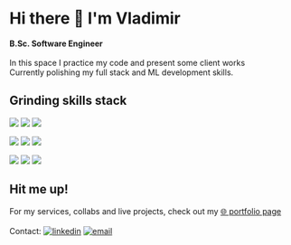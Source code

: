 # Hi there 👋 I'm Vladimir
**B.Sc. Software Engineer**<br><br>
In this space I practice my code and present some client works<br>
Currently polishing my full stack and ML development skills.
<br>

## Grinding skills stack

![](https://shields.io/badge/-python-339?logo=python)
![](https://shields.io/badge/-node.js-339?logo=node.js)
![](https://shields.io/badge/-react-339?logo=react)

![](https://shields.io/badge/-asp.net-339?logo=dotnet)
![](https://shields.io/badge/-azure-339?logo=microsoftazure)
![](https://shields.io/badge/-django-339?logo=django)

![](https://shields.io/badge/-sqlite-339?logo=sqlite)
![](https://shields.io/badge/-next.js-339?logo=next.js)
![](https://shields.io/badge/-github%20actions-339?logo=githubactions)
<br>

## Hit me up!
For my services, collabs and live projects, check out my [🌐 portfolio page](https://www.vnikolin.com/)<br><br>
Contact: 
[![linkedin](https://shields.io/badge/-linkedin-lightgrey?logo=linkedin)](https://www.linkedin.com/in/vnikolin/)
[![email](https://shields.io/badge/-email-lightgrey?logo=gmail)](mailto:vnikolin@latino-mind.com?subject=Hey!)<br>
